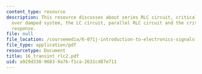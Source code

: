 ```yaml
---
content_type: resource
description: This resource discusses about series RLC circuit, critically damped system,
  over damped system, the LC circuit, parallel RLC circuit and the critically damped
  response.
file: null
file_location: /coursemedia/6-071j-introduction-to-electronics-signals-and-measurement-spring-2006/a929d33896839a7bf1ca2631cd87e711_16_transint_rlc2.pdf
file_type: application/pdf
resourcetype: Document
title: 16_transint_rlc2.pdf
uid: a929d338-9683-9a7b-f1ca-2631cd87e711
---
```


